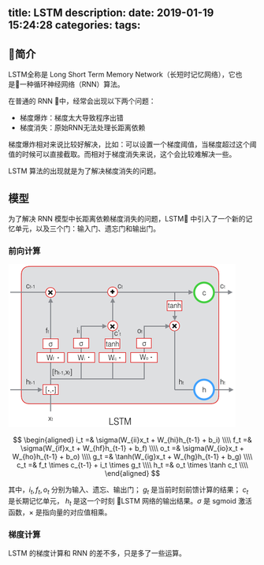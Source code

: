 title: LSTM
description:
date: 2019-01-19 15:24:28
categories:
tags:
---

## 简介

LSTM全称是 Long Short Term Memory Network（长短时记忆网络），它也是一种循环神经网络（RNN）算法。

<!-- more -->

在普通的 RNN 中，经常会出现以下两个问题：

- 梯度爆炸：梯度太大导致程序出错
- 梯度消失：原始RNN无法处理长距离依赖

梯度爆炸相对来说比较好解决，比如：可以设置一个梯度阈值，当梯度超过这个阈值的时候可以直接截取。而相对于梯度消失来说，这个会比较难解决一些。

LSTM 算法的出现就是为了解决梯度消失的问题。

## 模型

为了解决 RNN 模型中长距离依赖梯度消失的问题，LSTM 中引入了一个新的记忆单元，以及三个门：输入门、遗忘门和输出门。

### 前向计算

![lstm cell](/resource/images/lstm-cell.png)

$$
\begin{aligned}
i_t =& \sigma(W_{ii}x_t + W_{hi}h_{t-1} + b_i) \\\\
f_t =& \sigma(W_{if}x_t + W_{hf}h_{t-1} + b_f) \\\\
o_t =& \sigma(W_{io}x_t + W_{ho}h_{t-1} + b_o) \\\\
g_t =& \tanh(W_{ig}x_t + W_{hg}h_{t-1} + b_g) \\\\
c_t =& f_t \times c_{t-1} + i_t \times g_t \\\\
h_t =& o_t \times \tanh c_t \\\\
\end{aligned}
$$

其中，$i_t, f_t, o_t$ 分别为输入、遗忘、输出门； $g_t$ 是当前时刻前馈计算的结果； $c_t$ 是长期记忆单元， $h_t$ 是这一个时刻 LSTM 网络的输出结果。$\sigma$ 是 sgmoid 激活函数，$\times$ 是指向量的对应值相乘。

### 梯度计算

LSTM 的梯度计算和 RNN 的差不多，只是多了一些运算。
